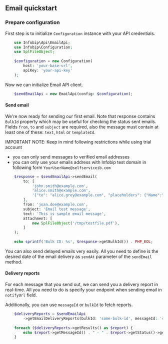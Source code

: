 ## Email quickstart

### Prepare configuration

First step is to initialize `Configuration` instance with your API credentials.

```php
    use Infobip\Api\EmailApi;
    use Infobip\Configuration;
    use SplFileObject;
    
    $configuration = new Configuration(
        host: 'your-base-url',
        apiKey: 'your-api-key'
    );
```

Now we can initialize Email API client.

```php
    $sendEmailApi = new EmailApi(config: $configuration);
```

#### Send email

We're now ready for sending our first email. Note that response contains `BulkId` property which may be useful for checking the status sent emails.
Fields `from`, `to` and `subject` are required, also the message must contain at least one of these: `text`, `html` or `templateId`.

IMPORTANT NOTE:
Keep in mind following restrictions while using trial account

- you can only send messages to verified email addresses
- you can only use your emails address with Infobip test domain in following form `YourUserName@selfserviceib.com`

```php
    $response = $sendEmailApi->sendEmail(
        to: [
            'john.smith@example.com',
            'alice.smith@example.com',
            '{"to": "alice.grey@example.com", "placeholders": {"Name":"Alice Grey"}}'
        ],
        from: 'joan.doe@example.com',
        subject: 'Email test message',
        text: 'This is sample email message',
        attachment: [
            new SplFileObject('/tmp/testfile.pdf'),
        ]
    );
    
    echo sprintf('Bulk ID: %s', $response->getBulkId()) . PHP_EOL;
```

You can also send delayed emails very easily. All you need to define is the desired date of the email delivery as `sendAt` parameter of the `sendEmail` method.

#### Delivery reports

For each message that you send out, we can send you a delivery report in real-time.
All you need to do is specify your endpoint when sending email in `notifyUrl` field.

Additionally, you can use `messageId` or `bulkId` to fetch reports.

```php
    $deliveryReports = $sendEmailApi
        ->getEmailDeliveryReports(bulkId: 'some-bulk-id', messageId: 'some-message-id', limit: 10);
    
    foreach ($deliveryReports->getResults() as $report) {
        echo $report->getMessageId() . " - " . $report->getStatus()->getName() . PHP_EOL;
    }
```
